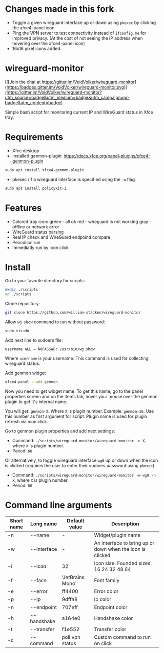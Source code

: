# Changes made in this fork
- Toggle a given wireguard interface up or down using `pkexec` by clicking the xfce4-panel icon
- Ping the VPN server to test connectivity instead of `ifconfig.me` for improved privacy.
  (At the cost of not seeing the IP address when hovering over the xfce4-panel icon)
- 16x16 pixel icons added.

# wireguard-monitor

[![Join the chat at https://gitter.im/VoidVolker/wireguard-monitor](https://badges.gitter.im/VoidVolker/wireguard-monitor.svg)](https://gitter.im/VoidVolker/wireguard-monitor?utm_source=badge&utm_medium=badge&utm_campaign=pr-badge&utm_content=badge)

Simple bash script for monitoring current IP and WireGuard status in Xfce tray.

# Requirements

* Xfce desktop
* Installed genmon-plugin: https://docs.xfce.org/panel-plugins/xfce4-genmon-plugin
```bash
sudo apt install xfce4-genmon-plugin
```
* pkexec (if a wireguard interface is specified using the `-w` flag
```bash
sudo apt install policykit-1
```

# Features

* Colored tray icon:
green - all ok
red - wireguard is not working
gray - offline or network error
* WireGuard status parsing
* Real IP check and WireGuard endpoind compare
* Periodical run
* Immediatly run by icon click

# Install

Go to your favorite directory for scripts:
```bash
mkdir ./scripts
cd ./scripts
```

Clone repository:
```bash
git clone https://github.com/william-stacken/wireguard-monitor
```

Allow `wg show` command to run without password:
```bash
sudo visudo
```

Add next line to sudoers file:
```
username ALL = NOPASSWD: /usr/bin/wg show
```
Where `username` is your username. This command is used for collecting wireguard status.

Add genmon widget
```bash
xfce4-panel --add genmon
```

Now you need to get widget name. To get this name, go to the panel properties screen and on the Items tab, hover your mouse over the genmon plugin to get it's internal name.

You will get: ```genmon-X```. Where `X` is plugin number. Example: `genmon-10`. Use this number as first argument for script. Plugin name is used for plugin refresh via icon click.

Go to genmon plugin properties and add next settings:

* Command: `./scripts/wireguard-monitor/wireguard-monitor -n X`, where `X` is plugin number.
* Period: `60`

Or alternatively, to toggle wireguard interface `wg0` up or down when the icon is clicked
(requires the user to enter their sudoers password using `pkexec`):

* Command: `./scripts/wireguard-monitor/wireguard-monitor -w wg0 -n X`, where `X` is plugin number.
* Period: `60`

# Command line arguments

| Short name | Long name | Default value | Description |
| --- | --- | --- | --- |
| -n | --name       | -                 | Widget/plugin name |
| -w | --interface       | -                 | An interface to bring up or down when the icon is clicked |
| -i | --icon       | 32                | Icon size. Founded sizes: 16 24 32 48 64 |
| -f | --face       | 'JetBrains Mono'  | Font family |
| -e | --error      | ff4400            | Error color |
| -p | --ip         | 9dffa8            | Ip color |
| -n | --endpoint   | 707eff            | Endpoint color |
| -h | --handshake  | a164e0            | Handshake color |
| -t | --transfer   | f1e552            | Transfer color |
| -c | --command    | poll vpn status   | Custom command to run on click |
